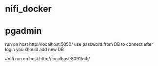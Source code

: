 # nifi_docker

# pgadmin
run on host http://localhost:5050/
use password from DB to connect
after login you should add new DB

#nifi
run on host http://localhost:8091/nifi/